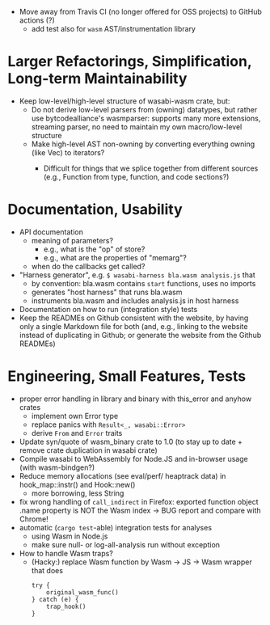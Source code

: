- Move away from Travis CI (no longer offered for OSS projects) to GitHub actions (?)
    * add test also for `wasm` AST/instrumentation library

# Larger Refactorings, Simplification, Long-term Maintainability

- Keep low-level/high-level structure of wasabi-wasm crate, but:
    * Do not derive low-level parsers from (owning) datatypes, but rather use bytcodealliance's wasmparser: supports many more extensions, streaming parser, no need to maintain my own macro/low-level structure
    * Make high-level AST non-owning by converting everything owning (like Vec<Type>) to iterators?
        - Difficult for things that we splice together from different sources (e.g., Function from type, function, and code sections?)

# Documentation, Usability

- API documentation
    * meaning of parameters?
         - e.g., what is the "op" of store?
         - e.g., what are the properties of "memarg"?
    * when do the callbacks get called?
- "Harness generator", e.g. ```$ wasabi-harness bla.wasm analysis.js``` that
    * by convention: bla.wasm contains ```start``` functions, uses no imports
    * generates "host harness" that runs bla.wasm
    * instruments bla.wasm and includes analysis.js in host harness
- Documentation on how to run (integration style) tests
- Keep the READMEs on Github consistent with the website, by having only a single Markdown file for both (and, e.g., linking to the website instead of duplicating in Github; or generate the website from the Github READMEs)

# Engineering, Small Features, Tests

- proper error handling in library and binary with this_error and anyhow crates
    * implement own Error type
    * replace panics with ```Result<_, wasabi::Error>```
    * derive ```From``` and ```Error``` traits
- Update syn/quote of wasm_binary crate to 1.0 (to stay up to date + remove crate duplication in wasabi crate)
- Compile wasabi to WebAssembly for Node.JS and in-browser usage (with wasm-bindgen?)
- Reduce memory allocations (see eval/perf/ heaptrack data) in hook_map::instr() and Hook::new()
    * more borrowing, less String
- fix wrong handling of ```call_indirect``` in Firefox: exported function object .name property is NOT the Wasm index -> BUG report and compare with Chrome!
- automatic (```cargo test```-able) integration tests for analyses 
    * using Wasm in Node.js
    * make sure null- or log-all-analysis run without exception
- How to handle Wasm traps?
    * (Hacky:) replace Wasm function by Wasm -> JS -> Wasm wrapper that does 
        ```
        try { 
            original_wasm_func()
        } catch (e) {
            trap_hook()
        }
        ```
